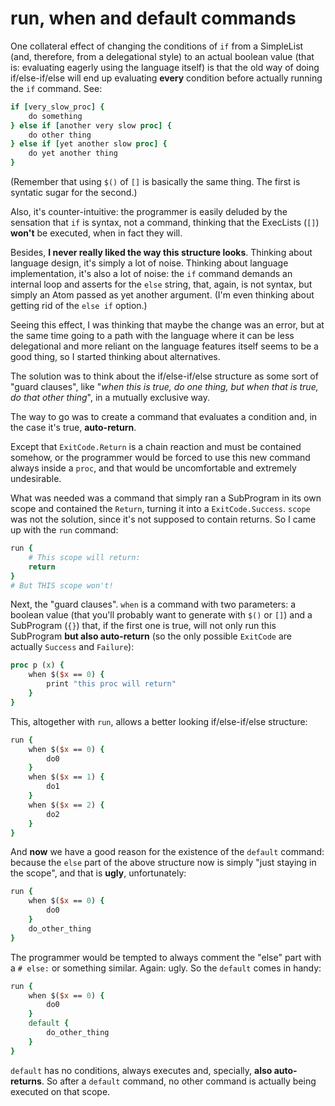 # run, when and default commands

One collateral effect of changing the conditions of `if` from a SimpleList
(and, therefore, from a delegational style) to an actual boolean value
(that is: evaluating eagerly using the language itself) is that the old
way of doing if/else-if/else will end up evaluating **every** condition
before actually running the `if` command. See:

```tcl
if [very_slow_proc] {
    do something
} else if [another very slow proc] {
    do other thing
} else if [yet another slow proc] {
    do yet another thing
}
```

(Remember that using `$()` of `[]` is basically the same thing. The first
is syntatic sugar for the second.)

Also, it's counter-intuitive: the programmer is easily deluded by the
sensation that `if` is syntax, not a command, thinking that the ExecLists
(`[]`) **won't** be executed, when in fact they will.

Besides, **I never really liked the way this structure looks**. Thinking
about language design, it's simply a lot of noise. Thinking about language
implementation, it's also a lot of noise: the `if` command demands an
internal loop and asserts for the `else` string, that, again, is not
syntax, but simply an Atom passed as yet another argument. (I'm even
thinking about getting rid of the `else if` option.)


Seeing this effect, I was thinking that maybe the change was an error, but
at the same time going to a path with the language where it can be less
delegational and more reliant on the language features itself seems to be
a good thing, so I started thinking about alternatives.

The solution was to think about the if/else-if/else structure as some sort
of "guard clauses", like "*when this is true, do one thing, but when that
is true, do that other thing*", in a mutually exclusive way.

The way to go was to create a command that evaluates a condition and, in
the case it's true, **auto-return**.

Except that `ExitCode.Return` is a chain reaction and must be contained
somehow, or the programmer would be forced to use this new command always
inside a `proc`, and that would be uncomfortable and extremely
undesirable.

What was needed was a command that simply ran a SubProgram in its own
scope and contained the `Return`, turning it into a `ExitCode.Success`.
`scope` was not the solution, since it's not supposed to contain returns.
So I came up with the `run` command:

```tcl
run {
    # This scope will return:
    return
}
# But THIS scope won't!
```

Next, the "guard clauses". `when` is a command with two parameters:
a boolean value (that you'll probably want to generate with `$()` or `[]`)
and a SubProgram (`{}`) that, if the first one is true, will not only run
this SubProgram **but also auto-return** (so the only possible `ExitCode`
are actually `Success` and `Failure`):

```tcl
proc p (x) {
    when $($x == 0) {
        print "this proc will return"
    }
}
```

This, altogether with `run`, allows a better looking if/else-if/else
structure:

```tcl
run {
    when $($x == 0) {
        do0
    }
    when $($x == 1) {
        do1
    }
    when $($x == 2) {
        do2
    }
}
```

And **now** we have a good reason for the existence of the `default`
command: because the `else` part of the above structure now is simply
"just staying in the scope", and that is **ugly**, unfortunately:

```tcl
run {
    when $($x == 0) {
        do0
    }
    do_other_thing
}
```

The programmer would be tempted to always comment the "else" part with
a `# else:` or something similar. Again: ugly. So the `default` comes in
handy:

```tcl
run {
    when $($x == 0) {
        do0
    }
    default {
        do_other_thing
    }
}
```

`default` has no conditions, always executes and, specially, **also
auto-returns**. So after a `default` command, no other command is actually
being executed on that scope.

